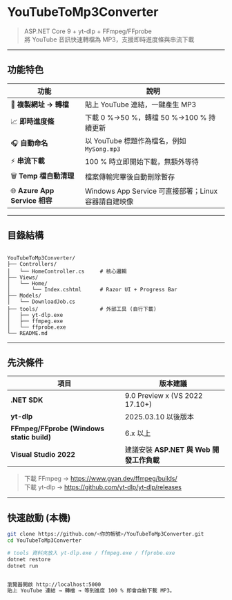 # YouTubeToMp3Converter  
> ASP.NET Core 9 + yt-dlp + FFmpeg/FFprobe  
> 將 YouTube 音訊快速轉檔為 MP3，支援即時進度條與串流下載

---

## 功能特色
| 功能 | 說明 |
| --- | --- |
| 🔗 **複製網址 → 轉檔** | 貼上 YouTube 連結，一鍵產生 MP3 |
| 📈 **即時進度條** | 下載 0 %→50 %，轉檔 50 %→100 % 持續更新 |
| 🎧 **自動命名** | 以 YouTube 標題作為檔名，例如 `MySong.mp3` |
| ⚡ **串流下載** | 100 % 時立即開始下載，無額外等待 |
| 🗑 **Temp 檔自動清理** | 檔案傳輸完畢後自動刪除暫存 |
| 🌐 **Azure App Service 相容** | Windows App Service 可直接部署；Linux 容器請自建映像 |

---

## 目錄結構
<code>
YouTubeToMp3Converter/
├── Controllers/
│   └── HomeController.cs     # 核心邏輯
├── Views/
│   └── Home/
│       └── Index.cshtml      # Razor UI + Progress Bar
├── Models/
│   └── DownloadJob.cs
├── tools/                    # 外部工具 (自行下載)
│   ├── yt-dlp.exe
│   ├── ffmpeg.exe
│   └── ffprobe.exe
└── README.md
</code>


---

## 先決條件
| 項目 | 版本建議 |
| --- | --- |
| **.NET SDK** | 9.0 Preview x (VS 2022 17.10+) |
| **yt-dlp** | 2025.03.10 以後版本 |
| **FFmpeg/FFprobe (Windows static build)** | 6.x 以上 |
| **Visual Studio 2022** | 建議安裝 **ASP.NET 與 Web 開發工作負載** |

> 下載 FFmpeg → <https://www.gyan.dev/ffmpeg/builds/>  
> 下載 yt-dlp → <https://github.com/yt-dlp/yt-dlp/releases>

---

## 快速啟動 (本機)

```bash
git clone https://github.com/<你的帳號>/YouTubeToMp3Converter.git
cd YouTubeToMp3Converter

# tools 資料夾放入 yt-dlp.exe / ffmpeg.exe / ffprobe.exe
dotnet restore
dotnet run


瀏覽器開啟 http://localhost:5000
貼上 YouTube 連結 → 轉檔 → 等到進度 100 % 即會自動下載 MP3。
